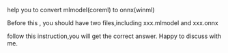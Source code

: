 help you to convert mlmodel(coreml) to onnx(winml)

Before this , you should have two files,including xxx.mlmodel and xxx.onnx

follow this instruction,you will get the correct answer.
Happy to discuss with me.
